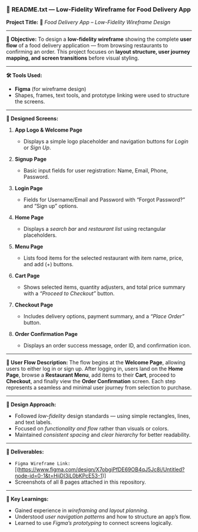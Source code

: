 ### 📄 **README.txt — Low-Fidelity Wireframe for Food Delivery App**

**Project Title:**
🍴 *Food Delivery App – Low-Fidelity Wireframe Design*

---

**🧩 Objective:**
To design a **low-fidelity wireframe** showing the complete **user flow** of a food delivery application — from browsing restaurants to confirming an order.
This project focuses on **layout structure, user journey mapping, and screen transitions** before visual styling.

---

**🛠 Tools Used:**

* **Figma** (for wireframe design)
* Shapes, frames, text tools, and prototype linking were used to structure the screens.

---

**📱 Designed Screens:**

1. **App Logo & Welcome Page**

   * Displays a simple logo placeholder and navigation buttons for *Login* or *Sign Up*.

2. **Signup Page**

   * Basic input fields for user registration: Name, Email, Phone, Password.

3. **Login Page**

   * Fields for Username/Email and Password with “Forgot Password?” and “Sign up” options.

4. **Home Page**

   * Displays a *search bar* and *restaurant list* using rectangular placeholders.

5. **Menu Page**

   * Lists food items for the selected restaurant with item name, price, and add (+) buttons.

6. **Cart Page**

   * Shows selected items, quantity adjusters, and total price summary with a *“Proceed to Checkout”* button.

7. **Checkout Page**

   * Includes delivery options, payment summary, and a *“Place Order”* button.

8. **Order Confirmation Page**

   * Displays an order success message, order ID, and confirmation icon.

---

**🔄 User Flow Description:**
The flow begins at the **Welcome Page**, allowing users to either log in or sign up.
After logging in, users land on the **Home Page**, browse a **Restaurant Menu**, add items to their **Cart**, proceed to **Checkout**, and finally view the **Order Confirmation** screen.
Each step represents a seamless and minimal user journey from selection to purchase.

---

**🎨 Design Approach:**

* Followed *low-fidelity* design standards — using simple rectangles, lines, and text labels.
* Focused on *functionality and flow* rather than visuals or colors.
* Maintained *consistent spacing* and *clear hierarchy* for better readability.

---

**📂 Deliverables:**

* `Figma Wireframe Link:` [(https://www.figma.com/design/X7obgiPfDE69OB4qJ5Jc8i/Untitled?node-id=0-1&t=HijDI3iL0bKPcE53-1)]
* Screenshots of all 8 pages attached in this repository.

---

**🧭 Key Learnings:**

* Gained experience in *wireframing and layout planning*.
* Understood *user navigation patterns* and how to structure an app’s flow.
* Learned to use *Figma’s prototyping* to connect screens logically.

